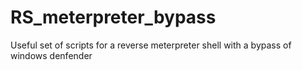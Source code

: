 # RS_meterpreter_bypass
Useful set of scripts for a reverse meterpreter shell with a bypass of windows denfender
